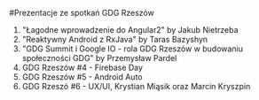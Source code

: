 #Prezentacje ze spotkań GDG Rzeszów

1. "Łagodne wprowadzenie do Angular2" by Jakub Nietrzeba
2. "Reaktywny Android z RxJava" by Taras Bazyshyn
3. "GDG Summit i Google IO - rola GDG Rzeszów w budowaniu społeczności GDG" by Przemysław Pardel
4. GDG Rzeszów #4 - Firebase Day
5. GDG Rzeszów #5 - Android Auto
6. GDG Rzeszó #6 - UX/UI, Krystian Miąsik oraz Marcin Kryszpin